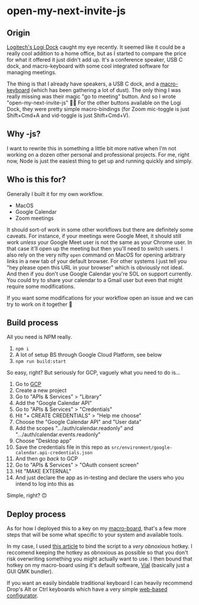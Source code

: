 # open-my-next-invite-js

## Origin

[Logitech's Logi Dock](https://www.logitech.com/en-us/products/personal-workspaces/logi-dock.html) caught my eye recently. It seemed like it could be a really cool addition to a home office, but as I started to compare the price for what it offered it just didn't add up. It's a conference speaker, USB C dock, and macro-keyboard with some cool integrated software for managing meetings.

The thing is that I already have speakers, a USB C dock, and a [macro-keyboard](https://www.pikatea.com/collections/products/products/pikatea-leon-macropad-5x1-kit) (which has been gathering a lot of dust). The only thing I was really missing was their magic "go to meeting" button. And so I wrote "open-my-next-invite-js" 🤷‍♂️ For the other buttons available on the Logi Dock, they were pretty simple macro-bindings (for Zoom mic-toggle is just Shift+Cmd+A and vid-toggle is just Shift+Cmd+V).

## Why -js?

I want to rewrite this in something a little bit more native when I'm not working on a dozen other personal and professional projects. For me, right now, Node is just the easiest thing to get up and running quickly and simply.

## Who is this for?

Generally I built it for my own workflow.

- MacOS
- Google Calendar
- Zoom meetings

It should sort-of work in some other workflows but there are definitely some caveats. For instance, if your meetings were Google Meet, it should still work _unless_ your Google Meet user is not the same as your Chrome user. In that case it'll open up the meeting but then you'll need to switch users. I also rely on the very nifty `open` command on MacOS for opening arbitrary links in a new tab of your default browser. For other systems I just tell you "hey please open this URL in your browser" which is obviously not ideal. And then if you don't use Google Calendar you're SOL on support currently. You could try to share your calendar to a Gmail user but even that might require some modifications.

If you want some modifications for your workflow open an issue and we can try to work on it together 🙂

## Build process

All you need is NPM really.

1. `npm i`
1. A lot of setup BS through Google Cloud Platform, see below
1. `npm run build:start` 

So easy, right? But seriously for GCP, vaguely what you need to do is...

1. Go to [GCP](https://console.cloud.google.com/)
1. Create a new project
1. Go to "APIs & Services" > "Library"
1. Add the "Google Calendar API"
1. Go to "APIs & Services" > "Credentials"
1. Hit "+ CREATE CREDENTIALS" > "Help me choose"
1. Choose the "Google Calendar API" and "User data"
1. Add the scopes ".../auth/calendar.readonly" and ".../auth/calendar.events.readonly"
1. Choose "Desktop app"
1. Save the credentials file in this repo as `src/environment/google-calendar.api-credentials.json`
1. And then go _back_ to GCP
1. Go to "APIs & Services" > "OAuth consent screen"
1. Hit "MAKE EXTERNAL"
1. And just declare the app as in-testing and declare the users who you intend to log into this as

Simple, right? 🙃

## Deploy process

As for how I deployed this to a key on my [macro-board](https://www.pikatea.com/collections/products/products/pikatea-leon-macropad-5x1-kit), that's a few more steps that will be some what specific to your system and available tools.

In my case, I used [this article](https://dev.to/adamlombard/macos-run-a-script-in-any-app-via-custom-hotkey-4n99) to bind the script to a _very obnoxious_ hotkey. I reccomend keeping the hotkey as obnoxious as possible so that you don't risk overwriting something you might actually want to use. I then bound that hotkey on my macro-board using it's default software, [Vial](https://get.vial.today/) (basically just a GUI QMK bundler).

If you want an easily bindable traditional keyboard I can heavily recommend Drop's Alt or Ctrl keyboards which have a very simple [web-based configurator](https://drop.com/mechanical-keyboards/configurator).
